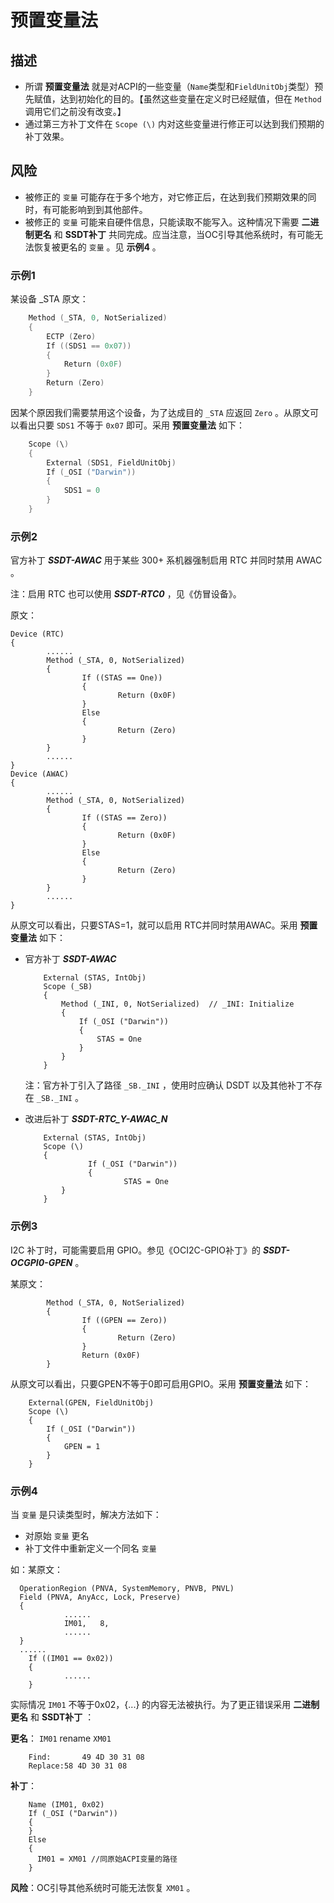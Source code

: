 # 预置变量法

## 描述

- 所谓 **预置变量法** 就是对ACPI的一些变量（`Name`类型和`FieldUnitObj`类型）预先赋值，达到初始化的目的。【虽然这些变量在定义时已经赋值，但在 `Method` 调用它们之前没有改变。】
- 通过第三方补丁文件在 `Scope (\)` 内对这些变量进行修正可以达到我们预期的补丁效果。

## 风险

- 被修正的 `变量` 可能存在于多个地方，对它修正后，在达到我们预期效果的同时，有可能影响到到其他部件。
- 被修正的 `变量` 可能来自硬件信息，只能读取不能写入。这种情况下需要 **二进制更名** 和 **SSDT补丁** 共同完成。应当注意，当OC引导其他系统时，有可能无法恢复被更名的 `变量` 。见 **示例4** 。

### 示例1

某设备 _STA 原文：

```Swift
    Method (_STA, 0, NotSerialized)
    {
        ECTP (Zero)
        If ((SDS1 == 0x07))
        {
            Return (0x0F)
        }
        Return (Zero)
    }
```

因某个原因我们需要禁用这个设备，为了达成目的 `_STA` 应返回 `Zero` 。从原文可以看出只要 `SDS1` 不等于 `0x07` 即可。采用 **预置变量法** 如下：

```Swift
    Scope (\)
    {
        External (SDS1, FieldUnitObj)
        If (_OSI ("Darwin"))
        {
            SDS1 = 0
        }
    }
```

### 示例2

官方补丁 ***SSDT-AWAC*** 用于某些 300+ 系机器强制启用 RTC 并同时禁用 AWAC 。

注：启用 RTC 也可以使用 ***SSDT-RTC0*** ，见《仿冒设备》。

原文：

```
Device (RTC)
{
		......
		Method (_STA, 0, NotSerialized)
		{
				If ((STAS == One))
				{
						Return (0x0F)
				}
				Else
				{
						Return (Zero)
				}
		}
		......
}
Device (AWAC)
{
		......
		Method (_STA, 0, NotSerialized)
		{
				If ((STAS == Zero))
				{
						Return (0x0F)
				}
				Else
				{
						Return (Zero)
				}
		}
		......
}
```

从原文可以看出，只要STAS=1，就可以启用 RTC并同时禁用AWAC。采用 **预置变量法** 如下：

- 官方补丁 ***SSDT-AWAC*** 

  ```
      External (STAS, IntObj)
      Scope (_SB)
      {
          Method (_INI, 0, NotSerialized)  // _INI: Initialize
          {
              If (_OSI ("Darwin"))
              {
                  STAS = One
              }
          }
      }
  ```

  注：官方补丁引入了路径 `_SB._INI` ，使用时应确认 DSDT 以及其他补丁不存在 `_SB._INI` 。

- 改进后补丁  ***SSDT-RTC_Y-AWAC_N*** 

  ```
      External (STAS, IntObj)
      Scope (\)
      {
  				If (_OSI ("Darwin"))
  				{
  						STAS = One
          }
      }
  ```

### 示例3

 I2C 补丁时，可能需要启用 GPIO。参见《OCI2C-GPIO补丁》的 ***SSDT-OCGPI0-GPEN*** 。

某原文：

```
		Method (_STA, 0, NotSerialized)
		{
				If ((GPEN == Zero))
				{
						Return (Zero)
				}
				Return (0x0F)
		}
```

从原文可以看出，只要GPEN不等于0即可启用GPIO。采用 **预置变量法** 如下：

```
    External(GPEN, FieldUnitObj)   
    Scope (\)
    {
        If (_OSI ("Darwin"))
        {
            GPEN = 1
        }
    }
```

### 示例4

当 `变量` 是只读类型时，解决方法如下：

- 对原始 `变量` 更名
- 补丁文件中重新定义一个同名 `变量` 

如：某原文：

```
  OperationRegion (PNVA, SystemMemory, PNVB, PNVL)
  Field (PNVA, AnyAcc, Lock, Preserve)
  {
			......
			IM01,   8,           
			......
  }
  ......
	If ((IM01 == 0x02))
	{
			......
	}
```

实际情况 `IM01` 不等于0x02，{...} 的内容无法被执行。为了更正错误采用 **二进制更名** 和 **SSDT补丁** ：

**更名**： `IM01` rename `XM01` 

```
	Find:		49 4D 30 31 08
	Replace:58 4D 30 31 08
```

**补丁**：

```
	Name (IM01, 0x02)
	If (_OSI ("Darwin"))
	{
	}
	Else
	{
      IM01 = XM01 //同原始ACPI变量的路径
	}
```

**风险**：OC引导其他系统时可能无法恢复 `XM01` 。


